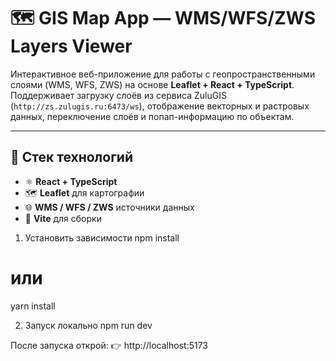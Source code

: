 # 🗺️ GIS Map App — WMS/WFS/ZWS Layers Viewer

Интерактивное веб-приложение для работы с геопространственными слоями (WMS, WFS, ZWS) на основе **Leaflet + React + TypeScript**.  
Поддерживает загрузку слоёв из сервиса ZuluGIS (`http://zs.zulugis.ru:6473/ws`), отображение векторных и растровых данных, переключение слоёв и попап-информацию по объектам.

---

## 🚀 Стек технологий

- ⚛️ **React + TypeScript**
- 🗺️ **Leaflet** для картографии
- 🌐 **WMS / WFS / ZWS** источники данных
- 🧩 **Vite** для сборки

1. Установить зависимости
   npm install

# или

yarn install

2. Запуск локально
   npm run dev

После запуска открой:
👉 http://localhost:5173

